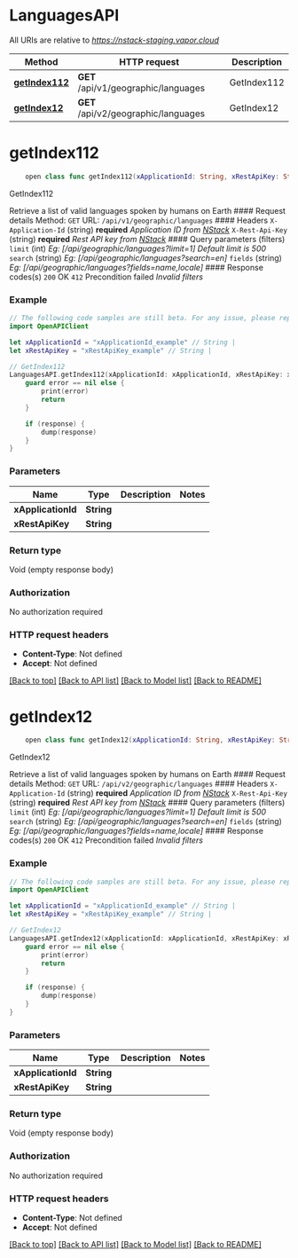 # LanguagesAPI

All URIs are relative to *https://nstack-staging.vapor.cloud*

Method | HTTP request | Description
------------- | ------------- | -------------
[**getIndex112**](LanguagesAPI.md#getindex112) | **GET** /api/v1/geographic/languages | GetIndex112
[**getIndex12**](LanguagesAPI.md#getindex12) | **GET** /api/v2/geographic/languages | GetIndex12


# **getIndex112**
```swift
    open class func getIndex112(xApplicationId: String, xRestApiKey: String, completion: @escaping (_ data: Void?, _ error: Error?) -> Void)
```

GetIndex112

Retrieve a list of valid languages spoken by humans on Earth  #### Request details Method:    `GET`  URL:    `/api/v1/geographic/languages`  #### Headers  `X-Application-Id` (string) **required** _Application ID from [NStack](https://nstack.io)_  `X-Rest-Api-Key` (string) **required** _Rest API key from [NStack](https://nstack.io)_  #### Query parameters (filters) `limit` (int) _Eg: [/api/geographic/languages?limit=1] Default limit is 500_  `search` (string) _Eg: [/api/geographic/languages?search=en]_  `fields` (string) _Eg: [/api/geographic/languages?fields=name,locale]_  #### Response codes(s) `200` OK  `412` Precondition failed _Invalid filters_  

### Example 
```swift
// The following code samples are still beta. For any issue, please report via http://github.com/OpenAPITools/openapi-generator/issues/new
import OpenAPIClient

let xApplicationId = "xApplicationId_example" // String | 
let xRestApiKey = "xRestApiKey_example" // String | 

// GetIndex112
LanguagesAPI.getIndex112(xApplicationId: xApplicationId, xRestApiKey: xRestApiKey) { (response, error) in
    guard error == nil else {
        print(error)
        return
    }

    if (response) {
        dump(response)
    }
}
```

### Parameters

Name | Type | Description  | Notes
------------- | ------------- | ------------- | -------------
 **xApplicationId** | **String** |  | 
 **xRestApiKey** | **String** |  | 

### Return type

Void (empty response body)

### Authorization

No authorization required

### HTTP request headers

 - **Content-Type**: Not defined
 - **Accept**: Not defined

[[Back to top]](#) [[Back to API list]](../README.md#documentation-for-api-endpoints) [[Back to Model list]](../README.md#documentation-for-models) [[Back to README]](../README.md)

# **getIndex12**
```swift
    open class func getIndex12(xApplicationId: String, xRestApiKey: String, completion: @escaping (_ data: Void?, _ error: Error?) -> Void)
```

GetIndex12

Retrieve a list of valid languages spoken by humans on Earth  #### Request details Method:    `GET`  URL:    `/api/v2/geographic/languages`  #### Headers  `X-Application-Id` (string) **required** _Application ID from [NStack](https://nstack.io)_  `X-Rest-Api-Key` (string) **required** _Rest API key from [NStack](https://nstack.io)_  #### Query parameters (filters) `limit` (int) _Eg: [/api/geographic/languages?limit=1] Default limit is 500_  `search` (string) _Eg: [/api/geographic/languages?search=en]_  `fields` (string) _Eg: [/api/geographic/languages?fields=name,locale]_  #### Response codes(s) `200` OK  `412` Precondition failed _Invalid filters_

### Example 
```swift
// The following code samples are still beta. For any issue, please report via http://github.com/OpenAPITools/openapi-generator/issues/new
import OpenAPIClient

let xApplicationId = "xApplicationId_example" // String | 
let xRestApiKey = "xRestApiKey_example" // String | 

// GetIndex12
LanguagesAPI.getIndex12(xApplicationId: xApplicationId, xRestApiKey: xRestApiKey) { (response, error) in
    guard error == nil else {
        print(error)
        return
    }

    if (response) {
        dump(response)
    }
}
```

### Parameters

Name | Type | Description  | Notes
------------- | ------------- | ------------- | -------------
 **xApplicationId** | **String** |  | 
 **xRestApiKey** | **String** |  | 

### Return type

Void (empty response body)

### Authorization

No authorization required

### HTTP request headers

 - **Content-Type**: Not defined
 - **Accept**: Not defined

[[Back to top]](#) [[Back to API list]](../README.md#documentation-for-api-endpoints) [[Back to Model list]](../README.md#documentation-for-models) [[Back to README]](../README.md)

